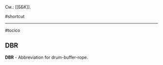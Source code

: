 См.: [[ББК]].

#shortcut




<hr/>

#tocico

## DBR

<b>DBR</b> -  Abbreviation for drum-buffer-rope.  


